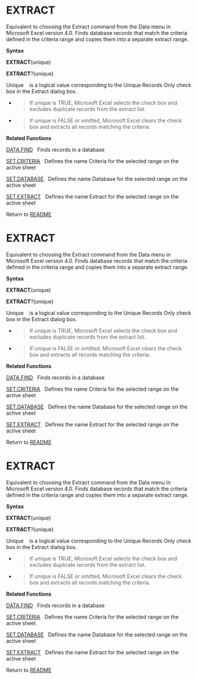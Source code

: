 # EXTRACT

Equivalent to choosing the Extract command from the Data menu in
Microsoft Excel version 4.0. Finds database records that match the
criteria defined in the criteria range and copies them into a separate
extract range.

**Syntax**

**EXTRACT**(unique)

**EXTRACT**?(unique)

Unique&nbsp;&nbsp;&nbsp;&nbsp;is a logical value corresponding to the
Unique Records Only check box in the Extract dialog box.

  - > If unique is TRUE, Microsoft Excel selects the check box and
    > excludes duplicate records from the extract list.

  - > If unique is FALSE or omitted, Microsoft Excel clears the check
    > box and extracts all records matching the criteria.


**Related Functions**

[DATA.FIND](DATA.FIND.md)&nbsp;&nbsp;&nbsp;Finds records in a database

[SET.CRITERIA](SET.CRITERIA.md)&nbsp;&nbsp;&nbsp;Defines the name Criteria for the selected
range on the active sheet

[SET.DATABASE](SET.DATABASE.md)&nbsp;&nbsp;&nbsp;Defines the name Database for the selected
range on the active sheet

[SET.EXTRACT](SET.EXTRACT.md)&nbsp;&nbsp;&nbsp;Defines the name Extract for the selected
range on the active sheet



Return to [README](README.md#E)

# EXTRACT

Equivalent to choosing the Extract command from the Data menu in
Microsoft Excel version 4.0. Finds database records that match the
criteria defined in the criteria range and copies them into a separate
extract range.

**Syntax**

**EXTRACT**(unique)

**EXTRACT**?(unique)

Unique&nbsp;&nbsp;&nbsp;&nbsp;is a logical value corresponding to the
Unique Records Only check box in the Extract dialog box.

  - > If unique is TRUE, Microsoft Excel selects the check box and
    > excludes duplicate records from the extract list.

  - > If unique is FALSE or omitted, Microsoft Excel clears the check
    > box and extracts all records matching the criteria.


**Related Functions**

[DATA.FIND](DATA.FIND.md)&nbsp;&nbsp;&nbsp;Finds records in a database

[SET.CRITERIA](SET.CRITERIA.md)&nbsp;&nbsp;&nbsp;Defines the name Criteria for the selected
range on the active sheet

[SET.DATABASE](SET.DATABASE.md)&nbsp;&nbsp;&nbsp;Defines the name Database for the selected
range on the active sheet

[SET.EXTRACT](SET.EXTRACT.md)&nbsp;&nbsp;&nbsp;Defines the name Extract for the selected
range on the active sheet



Return to [README](README.md#E)

# EXTRACT

Equivalent to choosing the Extract command from the Data menu in
Microsoft Excel version 4.0. Finds database records that match the
criteria defined in the criteria range and copies them into a separate
extract range.

**Syntax**

**EXTRACT**(unique)

**EXTRACT**?(unique)

Unique&nbsp;&nbsp;&nbsp;&nbsp;is a logical value corresponding to the
Unique Records Only check box in the Extract dialog box.

  - > If unique is TRUE, Microsoft Excel selects the check box and
    > excludes duplicate records from the extract list.

  - > If unique is FALSE or omitted, Microsoft Excel clears the check
    > box and extracts all records matching the criteria.


**Related Functions**

[DATA.FIND](DATA.FIND.md)&nbsp;&nbsp;&nbsp;Finds records in a database

[SET.CRITERIA](SET.CRITERIA.md)&nbsp;&nbsp;&nbsp;Defines the name Criteria for the selected
range on the active sheet

[SET.DATABASE](SET.DATABASE.md)&nbsp;&nbsp;&nbsp;Defines the name Database for the selected
range on the active sheet

[SET.EXTRACT](SET.EXTRACT.md)&nbsp;&nbsp;&nbsp;Defines the name Extract for the selected
range on the active sheet



Return to [README](README.md#E)

